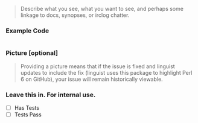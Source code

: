 > Describe what you see, what you want to see, and perhaps some linkage to docs, synopses, or irclog chatter.

### Example Code
```perl6

```
### Picture [optional]
> Providing a picture means that if the issue is fixed and linguist updates to include the fix (linguist uses this package to highlight Perl 6 on GitHub), your issue will remain historically viewable.

### Leave this in. For internal use.
- [ ] Has Tests
- [ ] Tests Pass
